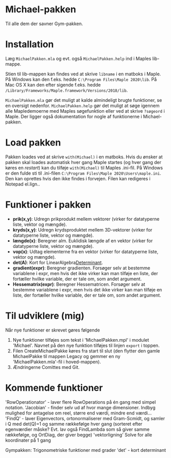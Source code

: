 # Michael-pakken
Til alle dem der savner Gym-pakken.

# Installation
Læg `MichaelPakken.mla` og evt. også `MichaelPakken.help` ind i Maples lib-mappe.

Stien til lib-mappen kan findes ved at skrive `libname` i en matboks i Maple.
På Windows kan den f.eks. hedde `C:\Program Files\Maple 2020\lib`.
På Mac OS X kan den efter sigende f.eks. hedde `/Library/Frameworks/Maple.framework/Versions/2018/lib`.

`MichaelPakken.mla` gør det muligt at kalde almindeligt brugte funktioner, se en oversigt nedenfor. 
`MichaelPakken.help` gør det muligt at søge igennem alle Mapledemoerne med Maples søgefunktion eller ved at skrive `?søgeord` i Maple. Der ligger også dokumentation for nogle af funktionerne i Michael-pakken.

# Load pakken
Pakken loades ved at skrive `with(Michael)` i en matboks.
Hvis du ønsker at pakken skal loades automatisk hver gang Maple startes (og hver gang der køres en *restart*) kan du tilføje `with(Michael)` til Maples .ini-fil.
På Windows er den fulde sti til .ini-filen `C:\Program Files\Maple 2020\Users\maple.ini`. Den kan oprettes hvis den ikke findes i forvejen. Filen kan redigeres i Notepad el.lign..

# Funktioner i pakken
- **prik(x,y)**: Udregn prikprodukt mellem vektorer (virker for datatyperne liste, vektor og mængde).
- **kryds(x,y)**: Udregn krydsproduktet mellem 3D-vektorer (virker for datatyperne liste, vektor og mængde).
- **længde(x)**: Beregner alm. Euklidisk længde af en vektor (virker for datatyperne liste, vektor og mængde).
- **vop(x)**: Udtag elementerne fra en vektor (virker for datatyperne liste, vektor og mængde).
- **det(A)**: Kort for LinearAlgebra[Determinant](A).
- **gradient(expr)**: Beregner gradienten. Forsøger selv at bestemme variablene i expr, men hvis det ikke virker kan man tilføje en liste, der fortæller hvilke variable, der er tale om, som andet argument.
- **Hessematrix(expr)**: Beregner Hessematricen. Forsøger selv at bestemme variablene i expr, men hvis det ikke virker kan man tilføje en liste, der fortæller hvilke variable, der er tale om, som andet argument.



# Til udviklere (mig)
Når nye funktioner er skrevet gøres følgende
1. Nye funktioner tilføjes som tekst i 'MichaelPakken.mpl' i modulet 'Michael'. Navnet på den nye funktion tilføjes til linjen `export` i toppen.
2. Filen CreateMichaelPakke køres fra start til slut (den flytter den gamle MichaelPakke til mappen Legacy og gemmer en ny 'MichaelPakken.mla'-fil i hoved-mappen).
3. Ændringerne Comittes med Git.

# Kommende funktioner
'RowOperationator' - laver flere RowOperations på én gang med simpel notation.
'Jacobian' - finder selv ud af hvor mange dimensioner. Indbyg mulighed for antagelse om reel, større end værdi, mindre end værdi...
'FindQ' - laver Eigenvectors, ortonormaliserer med Gram-Scmidt, og samler i Q med det(Q)=1 og samme rækkefølge hver gang (sorteret efter egenværdier måske? Evt. lav også FindLambda som så giver samme rækkefølge, og OrtDiag, der giver begge)
'vektorligning' Solve for alle koordinater på 1 gang

Gympakken:
Trigonometriske funktioner med grader
'det' - kort determinant

